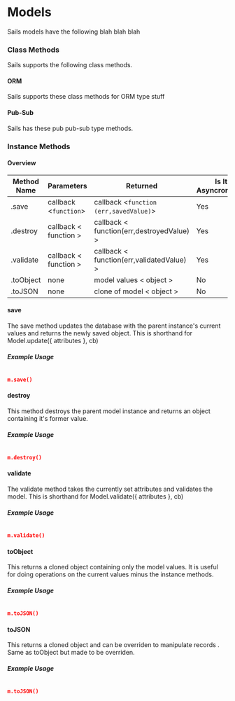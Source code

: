 Models
======
Sails models have the following blah blah blah


### Class Methods
Sails supports the following class methods.


#### ORM
Sails supports these class methods for ORM type stuff

#### Pub-Sub
Sails has these pub pub-sub type methods.  

### Instance Methods
#### Overview

| Method Name  |       Parameters     |                    Returned              |   Is It Asyncronous?  |
| ------------ | -------------------  | ---------------------------------------- | --------------------- |
|  .save       | callback <```function```>  |  callback <```function (err,savedValue)```>     |       Yes             |
|  .destroy    | callback < function >  |  callback < function(err,destroyedValue) > |       Yes             |
|  .validate   | callback < function >  |  callback < function(err,validatedValue) > |       Yes             |
|  .toObject   |      none            |  model values < object >                   |        No             |
|  .toJSON     |      none            |  clone of model < object >                 |        No             |


#### save

The save method updates the database with the parent instance's current values and returns the newly saved object. This is shorthand for Model.update({ attributes }, cb)

##### Example Usage

```json

m.save()

```

#### destroy

This method destroys the parent model instance and returns an object containing it's former value.

##### Example Usage

```json

m.destroy()

```

#### validate

The validate method takes the currently set attributes and validates the model. This is shorthand for Model.validate({ attributes }, cb)

##### Example Usage

```json

m.validate()

```

#### toObject

This returns a cloned object containing only the model values. It is useful for doing operations on the current values minus the instance methods.

##### Example Usage

```json

m.toJSON()

```

#### toJSON

This returns a cloned object and can be overriden to manipulate records . Same as toObject but made to be overriden.
	
##### Example Usage

```json

m.toJSON()

```
